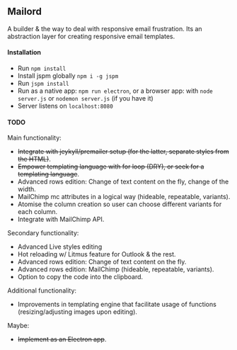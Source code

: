 ## Mailord

A builder &  the way to deal with responsive email frustration. Its an abstraction layer for creating responsive email templates.

#### Installation
- Run `npm install`
- Install jspm globally `npm i -g jspm`
- Run `jspm install`
- Run as a native app: `npm run electron`, or a browser app: with `node server.js` or `nodemon server.js` (if you have it)
- Server listens on `localhost:8080`

#### TODO
Main functionality:
- ~~Integrate with jeykyll/premailer setup (for the latter, separate styles from the HTML)~~.
- ~~Empower templating language with for loop (DRY), or seek for a templating language~~.
- Advanced rows edition: Change of text content on the fly, change of the width.
- MailChimp mc attributes in a logical way (hideable, repeatable, variants).
- Atomise the column creation so user can choose different variants for each column.
- Integrate with MailChimp API.

 
Secondary functionality:

- Advanced Live styles editing
- Hot reloading w/ Litmus feature for Outlook & the rest.
- Advanced rows edition: Change of text content on the fly.
- Advanced rows edition: MailChimp (hideable, repeatable, variants).
- Option to copy the code into the clipboard.

Additional functionality: 

- Improvements in templating engine that facilitate usage of functions (resizing/adjusting images upon editing).

Maybe:
- ~~Implement as an Electron app~~.
